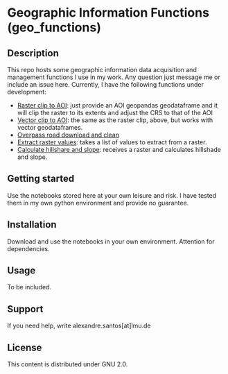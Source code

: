 # Geographic Information Functions (geo_functions)

## Description
This repo hosts some geographic information data acquisition and management functions I use in my work. Any question just message me or include an issue here.
Currently, I have the following functions under development:
- [Raster clip to AOI](https://gitlab.lrz.de/0000000001364670/geo_functions/-/blob/main/src/data/01_raster_clip_by_AOI.ipynb?ref_type=heads): just provide an AOI geopandas geodataframe and it will clip the raster to its extents and adjust the CRS to that of the AOI
- [Vector clip to AOI](https://gitlab.lrz.de/0000000001364670/geo_functions/-/blob/main/src/data/02_vector_clip_by_AOI.ipynb?ref_type=heads): the same as the raster clip, above, but works with vector geodataframes.
- [Overpass road download and clean](https://gitlab.lrz.de/0000000001364670/geo_functions/-/blob/main/src/data/03_road_import_by_AOI.ipynb)
- [Extract raster values](https://gitlab.lrz.de/0000000001364670/geo_functions/-/blob/main/src/data/04_extract_raster_values.ipynb): takes a list of values to extract from a raster.
- [Calculate hillshare and slope](https://gitlab.lrz.de/0000000001364670/geo_functions/-/blob/main/src/data/05_calculate_hillshade_slope.ipynb?ref_type=heads): receives a raster and calculates hillshade and slope.

## Getting started
Use the notebooks stored here at your own leisure and risk. I have tested them in my own python environment and provide no guarantee. 

## Installation
Download and use the notebooks in your own environment. Attention for dependencies.

## Usage
To be included.

## Support
If you need help, write alexandre.santos[at]lmu.de

## License
This content is distributed under GNU 2.0.